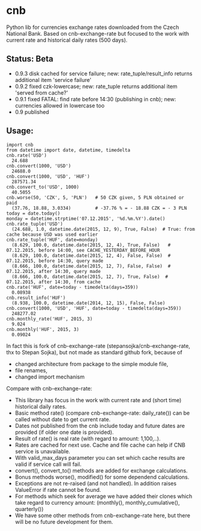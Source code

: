 # cnb
Python lib for currencies exchange rates downloaded from the Czech National Bank. Based on cnb-exchange-rate but focused to the work with current rate and historical daily rates (500 days).

## Status: Beta
- 0.9.3 disk cached for service failure; new: rate_tuple/result_info returns additional item 'service failure'
- 0.9.2 fixed czk-lowercase; new: rate_tuple returns additional item 'served from cache?'
- 0.9.1 fixed FATAL: find rate before 14:30 (publishing in cnb); new: currencies allowed in lowercase too
- 0.9   published

## Usage:
```
import cnb
from datetime import date, datetime, timedelta
cnb.rate('USD')
  24.688
cnb.convert(1000, 'USD')
  24688.0
cnb.convert(1000, 'USD', 'HUF')
  287571.34
cnb.convert_to('USD', 1000)
  40.5055
cnb.worse(50, 'CZK', 5, 'PLN')   # 50 CZK given, 5 PLN obtained or paid
  (37.76, 18.88, 3.0334)         # -37.76 % = - 18.88 CZK = - 3 PLN
today = date.today()
monday = datetime.strptime('07.12.2015', '%d.%m.%Y').date()
cnb.rate_tuple('USD')
  (24.688, 1.0, datetime.date(2015, 12, 9), True, False)  # True: from cache because USD was used earlier
cnb.rate_tuple('HUF', date=monday)
  (8.629, 100.0, datetime.date(2015, 12, 4), True, False)   # 07.12.2015, before 14:00, see CACHE_YESTERDAY_BEFORE_HOUR
  (8.629, 100.0, datetime.date(2015, 12, 4), False, False)  # 07.12.2015, before 14:30, query made
  (8.666, 100.0, datetime.date(2015, 12, 7), False, False)  # 07.12.2015, after 14:30, query made
  (8.666, 100.0, datetime.date(2015, 12, 7), True, False)  # 07.12.2015, after 14:30, from cache
cnb.rate('HUF', date=today - timedelta(days=359))
  0.08938
cnb.result_info('HUF')
  (8.938, 100.0, datetime.date(2014, 12, 15), False, False)
cnb.convert(1000, 'USD', 'HUF', date=today - timedelta(days=359))
  248277.02
cnb.monthly_rate('HUF', 2015, 3)
  9.024
cnb.monthly('HUF', 2015, 3)
  0.09024
```

In fact this is fork of cnb-exchange-rate (stepansojka/cnb-exchange-rate, thx to Stepan Sojka),
but not made as standard github fork, because of
- changed architecture from package to the simple module file,
- file renames,
- changed import mechanism

Compare with cnb-exchange-rate:
- This library has focus in the work with current rate and (short time) historical daily rates.
- Basic method rate() (compare cnb-exchange-rate: daily_rate()) can be called without date to get current rate.
- Dates not published from the cnb include today and future dates are provided (if older one date is provided).
- Result of rate() is real rate (with regard to amount: 1,100,..).
- Rates are cached for next use. Cache and file cache can help if CNB service is unavailable.
- With valid_max_days parameter you can set which cache results are valid if service call will fail.
- convert(), convert_to() methods are added for exchange calculations.
- Bonus methods worse(), modified() for some dependend calculations.
- Exceptions are not re-raised (and not handled). In addition raises ValueError if rate cannot be found.
- For methods which seek for average we have added their clones which take regard to currency amount:
            (monthly(), monthly_cumulative(), quarterly())
- We have some other methods from cnb-exchange-rate here, but there will be no future development for them.
